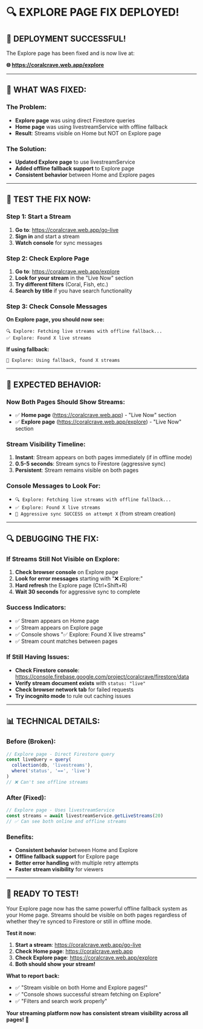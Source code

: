 # 🔍 EXPLORE PAGE FIX DEPLOYED!

## 🎉 DEPLOYMENT SUCCESSFUL!

The Explore page has been fixed and is now live at:

**🌐 https://coralcrave.web.app/explore**

---

## 🔧 WHAT WAS FIXED:

### The Problem:
- **Explore page** was using direct Firestore queries
- **Home page** was using livestreamService with offline fallback
- **Result**: Streams visible on Home but NOT on Explore page

### The Solution:
- **Updated Explore page** to use livestreamService
- **Added offline fallback support** to Explore page
- **Consistent behavior** between Home and Explore pages

---

## 🧪 TEST THE FIX NOW:

### Step 1: Start a Stream
1. **Go to**: https://coralcrave.web.app/go-live
2. **Sign in** and start a stream
3. **Watch console** for sync messages

### Step 2: Check Explore Page
1. **Go to**: https://coralcrave.web.app/explore
2. **Look for your stream** in the "Live Now" section
3. **Try different filters** (Coral, Fish, etc.)
4. **Search by title** if you have search functionality

### Step 3: Check Console Messages
**On Explore page, you should now see:**
```
🔍 Explore: Fetching live streams with offline fallback...
✅ Explore: Found X live streams
```

**If using fallback:**
```
🔄 Explore: Using fallback, found X streams
```

---

## 🎯 EXPECTED BEHAVIOR:

### Now Both Pages Should Show Streams:
- ✅ **Home page** (https://coralcrave.web.app) - "Live Now" section
- ✅ **Explore page** (https://coralcrave.web.app/explore) - "Live Now" section

### Stream Visibility Timeline:
1. **Instant**: Stream appears on both pages immediately (if in offline mode)
2. **0.5-5 seconds**: Stream syncs to Firestore (aggressive sync)
3. **Persistent**: Stream remains visible on both pages

### Console Messages to Look For:
- `🔍 Explore: Fetching live streams with offline fallback...`
- `✅ Explore: Found X live streams`
- `🔄 Aggressive sync SUCCESS on attempt X` (from stream creation)

---

## 🔍 DEBUGGING THE FIX:

### If Streams Still Not Visible on Explore:
1. **Check browser console** on Explore page
2. **Look for error messages** starting with "❌ Explore:"
3. **Hard refresh** the Explore page (Ctrl+Shift+R)
4. **Wait 30 seconds** for aggressive sync to complete

### Success Indicators:
- ✅ Stream appears on Home page
- ✅ Stream appears on Explore page
- ✅ Console shows "✅ Explore: Found X live streams"
- ✅ Stream count matches between pages

### If Still Having Issues:
- **Check Firestore console**: https://console.firebase.google.com/project/coralcrave/firestore/data
- **Verify stream document exists** with `status: "live"`
- **Check browser network tab** for failed requests
- **Try incognito mode** to rule out caching issues

---

## 📊 TECHNICAL DETAILS:

### Before (Broken):
```javascript
// Explore page - Direct Firestore query
const liveQuery = query(
  collection(db, 'livestreams'),
  where('status', '==', 'live')
)
// ❌ Can't see offline streams
```

### After (Fixed):
```javascript
// Explore page - Uses livestreamService
const streams = await livestreamService.getLiveStreams(20)
// ✅ Can see both online and offline streams
```

### Benefits:
- **Consistent behavior** between Home and Explore
- **Offline fallback support** for Explore page
- **Better error handling** with multiple retry attempts
- **Faster stream visibility** for viewers

---

## 🎉 READY TO TEST!

Your Explore page now has the same powerful offline fallback system as your Home page. Streams should be visible on both pages regardless of whether they're synced to Firestore or still in offline mode.

**Test it now:**
1. **Start a stream**: https://coralcrave.web.app/go-live
2. **Check Home page**: https://coralcrave.web.app
3. **Check Explore page**: https://coralcrave.web.app/explore
4. **Both should show your stream!**

**What to report back:**
- ✅ "Stream visible on both Home and Explore pages!"
- ✅ "Console shows successful stream fetching on Explore"
- ✅ "Filters and search work properly"

**Your streaming platform now has consistent stream visibility across all pages! 🚀**

